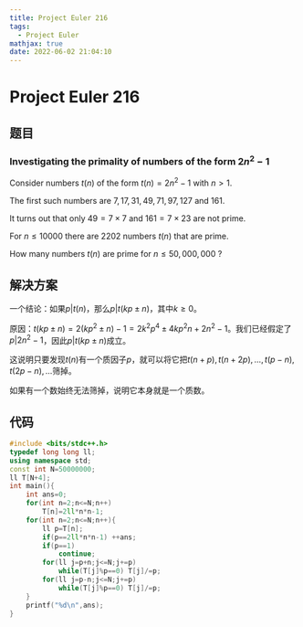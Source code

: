 ```yaml
---
title: Project Euler 216
tags:
  - Project Euler
mathjax: true
date: 2022-06-02 21:04:10
---
```


<escape><!-- more --></escape>

# Project Euler 216

## 题目

### Investigating the primality of numbers of the form $2n^2-1$

Consider numbers $t(n)$ of the form $t(n) = 2n^2-1$ with $n > 1$.

The first such numbers are $7, 17, 31, 49, 71, 97, 127$ and $161$.

It turns out that only $49 = 7\times7$ and $161 = 7\times23$ are not prime.

For $n \le 10000$ there are $2202$ numbers $t(n)$ that are prime.

How many numbers $t(n)$ are prime for $n \le 50,000,000$ ?

## 解决方案

一个结论：如果$p|t(n)$，那么$p|t(kp\pm n)$，其中$k\ge0$。

原因：$t(kp\pm n)=2(kp^2\pm n)-1=2k^2p^4\pm4kp^2n+2n^2-1$。我们已经假定了$p|2n^2-1$，因此$p|t(kp\pm n)$成立。

这说明只要发现$t(n)$有一个质因子$p$，就可以将它把$t(n+p),t(n+2p),\dots,t(p-n),t(2p-n),\dots$筛掉。

如果有一个数始终无法筛掉，说明它本身就是一个质数。

## 代码

```C++
#include <bits/stdc++.h>
typedef long long ll;
using namespace std;
const int N=50000000;
ll T[N+4];
int main(){
    int ans=0;
    for(int n=2;n<=N;n++)
        T[n]=2ll*n*n-1;
    for(int n=2;n<=N;n++){
        ll p=T[n];
        if(p==2ll*n*n-1) ++ans;
        if(p==1)
            continue;
        for(ll j=p+n;j<=N;j+=p)
            while(T[j]%p==0) T[j]/=p;
        for(ll j=p-n;j<=N;j+=p)
            while(T[j]%p==0) T[j]/=p;
    }
    printf("%d\n",ans);
}
```
